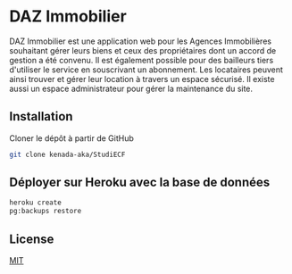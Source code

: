 
# DAZ Immobilier

DAZ Immobilier est une application web pour les Agences Immobilières souhaitant gérer leurs biens et ceux des propriétaires dont un accord de gestion a été convenu. Il est également possible pour des bailleurs tiers d'utiliser le service en souscrivant un abonnement. Les locataires peuvent ainsi trouver et gérer leur location à travers un espace sécurisé. Il existe aussi un espace administrateur pour gérer la maintenance du site.

## Installation

Cloner le dépôt à partir de GitHub

```bash
git clone kenada-aka/StudiECF
```

## Déployer sur Heroku avec la base de données

```bash
heroku create
pg:backups restore
```

## License

[MIT](https://choosealicense.com/licenses/mit/)
